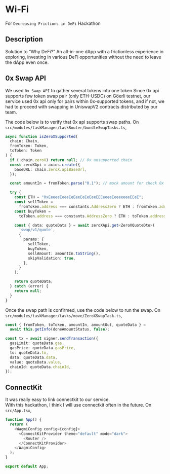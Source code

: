 # Wi-Fi

For `Decreasing Frictions in DeFi` Hackathon

## Description

Solution to “Why DeFi?” An all-in-one dApp with a frictionless experience in exploring, investing in various DeFi opportunities without the need to leave the dApp even once.


## 0x Swap API

We used `0x Swap API` to gather several tokens into one token
Since 0x api supports few token swap pair (only ETH-USDC) on Göerli testnet, our service used 0x api only for pairs within 0x-supported tokens, and if not, we had to proceed with swapping in UniswapV2 contracts distributed by our team.

The code below is to verify that 0x api supports swap paths.
On `src/modules/taskManager/taskRouter/bundleSwapTasks.ts`,

```typescript
async function isZeroXSupported(
  chain: Chain,
  fromToken: Token,
  toToken: Token
) {
  if (!chain.zeroX) return null; // 0x unsupported chain
  const zeroXApi = axios.create({
    baseURL: chain.zeroX.apiBaseUrl,
  });

  const amountIn = fromToken.parse("0.1"); // mock amount for check 0x swap route

  try {
    const ETH = "0xEeeeeEeeeEeEeeEeEeEeeEEEeeeeEeeeeeeeEEeE";
    const sellToken =
      fromToken.address === constants.AddressZero ? ETH : fromToken.address;
    const buyToken =
      toToken.address === constants.AddressZero ? ETH : toToken.address;

    const { data: quoteData } = await zeroXApi.get<ZeroXQuoteDto>(
      `swap/v1/quote`,
      {
        params: {
          sellToken,
          buyToken,
          sellAmount: amountIn.toString(),
          skipValidation: true,
        },
      }
    );

    return quoteData;
  } catch (error) {
    return null;
  }
}
```

Once the swap path is confirmed, use the code below to run the swap.
On `src/modules/taskManager/tasks/move/ZeroXSwapTask.ts`,

```typescript
const { fromToken, toToken, amountIn, amountOut, quoteData } =
  await this.getInfo(doneAmountStatus, false);

const tx = await signer.sendTransaction({
  gasLimit: quoteData.gas,
  gasPrice: quoteData.gasPrice,
  to: quoteData.to,
  data: quoteData.data,
  value: quoteData.value,
  chainId: quoteData.chainId,
});
```

## ConnectKit

It was really easy to link connectkit to our service.  
With this hackathon, I think I will use connectkit often in the future.
On `src/App.tsx`,

```typescript
function App() {
  return (
    <WagmiConfig config={config}>
      <ConnectKitProvider theme="default" mode="dark">
        <Router />
      </ConnectKitProvider>
    </WagmiConfig>
  );
}

export default App;
```
